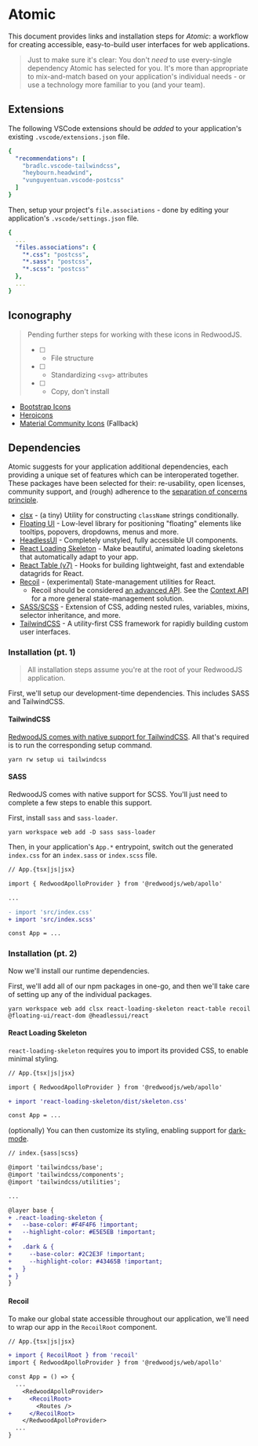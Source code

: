 # Atomic

This document provides links and installation steps for _Atomic_: a workflow for creating accessible, easy-to-build user interfaces for web applications.

> Just to make sure it's clear: You don't _need_ to use every-single dependency Atomic has selected for you. It's more than appropriate to mix-and-match based on your application's individual needs - or use a technology more familiar to you (and your team).

## Extensions

The following VSCode extensions should be _added_ to your application's existing `.vscode/extensions.json` file.

```YAML
{
  "recommendations": [
    "bradlc.vscode-tailwindcss",
    "heybourn.headwind",
    "vunguyentuan.vscode-postcss"
  ]
}
```

Then, setup your project's `file.associations` - done by editing your application's `.vscode/settings.json` file.

```YAML
{
  ...
  "files.associations": {
    "*.css": "postcss",
    "*.sass": "postcss",
    "*.scss": "postcss"
  },
  ...
}
```

## Iconography

> Pending further steps for working with these icons in RedwoodJS.
> - [ ] - File structure
> - [ ] - Standardizing `<svg>` attributes
> - [ ] - Copy, don't install

* [Bootstrap Icons](https://icons.getbootstrap.com/)
* [Heroicons](https://heroicons.com/)
* [Material Community Icons](https://materialdesignicons.com/) (Fallback)

## Dependencies

Atomic suggests for your application additional dependencies, each providing a unique set of features which can be interoperated together. These packages have been selected for their: re-usability, open licenses, community support, and (rough) adherence to the [separation of concerns principle](https://en.wikipedia.org/wiki/Separation_of_concerns).

* [clsx](https://github.com/lukeed/clsx#readme) - (a tiny) Utility for constructing `className` strings conditionally.
* [Floating UI](https://github.com/floating-ui/floating-ui#readme) - Low-level library for positioning "floating" elements like tooltips, popovers, dropdowns, menus and more.
* [HeadlessUI](https://github.com/tailwindlabs/headlessui#readme) - Completely unstyled, fully accessible UI components.
* [React Loading Skeleton](https://github.com/dvtng/react-loading-skeleton#readme) - Make beautiful, animated loading skeletons that automatically adapt to your app.
* [React Table (v7)](https://github.com/tanstack/react-table/tree/v7#readme) - Hooks for building lightweight, fast and extendable datagrids for React.
* [Recoil](https://github.com/facebookexperimental/Recoil#readme) - (experimental) State-management utilities for React.
  * Recoil should be considered [an advanced API](https://recoiljs.org/docs/introduction/motivation). See the [Context API](https://reactjs.org/docs/context.html) for a more general state-management solution.
* [SASS/SCSS](https://github.com/sass/sass#readme) - Extension of CSS, adding nested rules, variables, mixins, selector inheritance, and more.
* [TailwindCSS](https://github.com/tailwindlabs/tailwindcss#readme) - A utility-first CSS framework for rapidly building custom user interfaces.

### Installation (pt. 1)

> All installation steps assume you're at the root of your RedwoodJS application.

First, we'll setup our development-time dependencies. This includes SASS and TailwindCSS.

#### TailwindCSS

[RedwoodJS comes with native support for TailwindCSS](https://redwoodjs.com/docs/cli-commands#setup-ui). All that's required is to run the corresponding setup command.

```
yarn rw setup ui tailwindcss
```

#### SASS

RedwoodJS comes with native support for SCSS. You'll just need to complete a few steps to enable this support.

First, install `sass` and `sass-loader`.

```
yarn workspace web add -D sass sass-loader
```

Then, in your application's `App.*` entrypoint, switch out the generated `index.css` for an `index.sass` or `index.scss` file.

```diff
// App.{tsx|js|jsx}

import { RedwoodApolloProvider } from '@redwoodjs/web/apollo'

...

- import 'src/index.css'
+ import 'src/index.scss'

const App = ...
```

### Installation (pt. 2)

Now we'll install our runtime dependencies.

First, we'll add all of our npm packages in one-go, and then we'll take care of setting up any of the individual packages.

```
yarn workspace web add clsx react-loading-skeleton react-table recoil @floating-ui/react-dom @headlessui/react 
```

#### React Loading Skeleton

`react-loading-skeleton` requires you to import its provided CSS, to enable minimal styling.

```diff
// App.{tsx|js|jsx}

import { RedwoodApolloProvider } from '@redwoodjs/web/apollo'

+ import 'react-loading-skeleton/dist/skeleton.css'

const App = ...
```

(optionally) You can then customize its styling, enabling support for [dark-mode](https://tailwindcss.com/docs/dark-mode).

```diff
// index.{sass|scss}

@import 'tailwindcss/base';
@import 'tailwindcss/components';
@import 'tailwindcss/utilities';

...

@layer base {
+ .react-loading-skeleton {
+   --base-color: #F4F4F6 !important;
+   --highlight-color: #E5E5EB !important;
+
+   .dark & {
+     --base-color: #2C2E3F !important;
+     --highlight-color: #43465B !important;
+   }
+ }
}

```

#### Recoil

To make our global state accessible throughout our application, we'll need to wrap our app in the `RecoilRoot` component.

```diff
// App.{tsx|js|jsx}

+ import { RecoilRoot } from 'recoil'
import { RedwoodApolloProvider } from '@redwoodjs/web/apollo'

const App = () => {
  ...
    <RedwoodApolloProvider>
+     <RecoilRoot>
        <Routes />
+     </RecoilRoot>
    </RedwoodApolloProvider>
  ...
}
```
